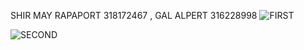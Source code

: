 SHIR MAY RAPAPORT 318172467 , GAL ALPERT 316228998
![FIRST](https://github.com/user-attachments/assets/02a28e84-a740-44d7-935f-e5ddff617fbc)


![SECOND](https://github.com/user-attachments/assets/1d0e6088-2a7b-42ed-9e6c-53ab96743668)